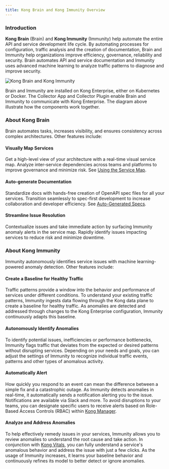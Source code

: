 ```yaml
---
title: Kong Brain and Kong Immunity Overview
---
```


### Introduction

**Kong Brain** (Brain) and **Kong Immunity** (Immunity) help automate the entire API and service development life cycle. By automating processes for configuration, traffic analysis and the creation of documentation, Brain and Immunity help organizations improve efficiency, governance, reliability and security.  Brain automates API and service documentation and Immunity uses advanced machine learning to analyze traffic patterns to diagnose and improve security.

![Kong Brain and Kong Immunity](/assets/images/docs/ee/brain_immunity_overview.png)

Brain and Immunity are installed on Kong Enterprise, either on Kubernetes or Docker. The Collector App and Collector Plugin enable Brain and Immunity to communicate with Kong Enterprise. The diagram above illustrate how the components work together.

### About Kong Brain
Brain automates tasks, increases visibility, and ensures consistency across complex architectures. Other features include:

#### Visually Map Services
Get a high-level view of your architecture with a real-time visual service map. Analyze inter-service dependencies across teams and platforms to improve governance and minimize risk. See [Using the Service Map](/enterprise/latest/brain-immunity/service-map/).

#### Auto-generate Documentation
Standardize docs with hands-free creation of OpenAPI spec files for all your services. Transition seamlessly to spec-first development to increase collaboration and developer efficiency. See [Auto-Generated Specs](/enterprise/latest/brain-immunity/auto-generated-specs/).

#### Streamline Issue Resolution
Contextualize issues and take immediate action by surfacing Immunity anomaly alerts in the service map. Rapidly identify issues impacting services to reduce risk and minimize downtime.

### About Kong Immunity
Immunity autonomously identifies service issues with machine learning-powered anomaly detection. Other features include:

#### Create a Baseline for Healthy Traffic
Traffic patterns provide a window into the behavior and performance of services under different conditions. To understand your existing traffic patterns, Immunity ingests data flowing through the Kong data plane to create a baseline for healthy traffic. As anomalies are detected and addressed through changes to the Kong Enterprise configuration, Immunity continuously adapts this baseline.

#### Autonomously Identify Anomalies
To identify potential issues, inefficiencies or performance bottlenecks, Immunity flags traffic that deviates from the expected or desired patterns without disrupting services. Depending on your needs and goals, you can adjust the settings of Immunity to recognize individual traffic events, patterns and other types of anomalous activity.

#### Automatically Alert
How quickly you respond to an event can mean the difference between a simple fix and a catastrophic outage. As Immunity detects anomalies in real-time, it automatically sends a notification alerting you to the issue. Notifications are available via Slack and more. To avoid disruptions to your teams, you can designate specific users to receive alerts based on Role-Based Access Controls (RBAC) within [Kong Manager](/enterprise/latest/kong-manager/overview/). 

#### Analyze and Address Anomalies
To help effectively remedy issues in your services, Immunity allows you to review anomalies to understand the root cause and take action. In conjunction with [Kong Vitals](/enterprise/latest/vitals/overview/), you can fully understand a service's anomalous behavior and address the issue with just a few clicks. As the usage of Immunity increases, it learns your baseline behavior and continuously refines its model to better detect or ignore anomalies.
